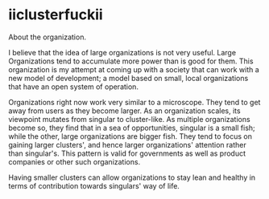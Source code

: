 # iiclusterfuckii
About the organization.

I believe that the idea of large organizations is not very useful. Large Organizations tend to accumulate more power than is good for them. This organization is my attempt at coming up with a society that can work with a new model of development; a model based on small, local organizations that have an open system of operation. 

Organizations right now work very similar to a microscope. They tend to get away from users as they become larger. As an organization scales, its viewpoint mutates from singular to cluster-like. As multiple organizations become so, they find that in a sea of opportunities, singular is a small fish; while the other, large organizations are bigger fish. They tend to focus on gaining larger clusters', and hence larger organizations' attention rather than singular's. This pattern is valid for governments as well as product companies or other such organizations.

Having smaller clusters can allow organizations to stay lean and healthy in terms of contribution towards singulars' way of life. 

